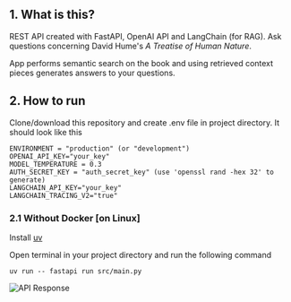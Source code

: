 ## 1. What is this?
REST API created with FastAPI, OpenAI API and LangChain (for RAG). Ask questions concerning David Hume's *A Treatise of Human Nature*.

App performs semantic search on the book and using retrieved context pieces generates answers to your questions.

## 2. How to run
Clone/download this repository and create .env file in project directory. It should look like this
```
ENVIRONMENT = "production" (or "development")
OPENAI_API_KEY="your_key"
MODEL_TEMPERATURE = 0.3
AUTH_SECRET_KEY = "auth_secret_key" (use 'openssl rand -hex 32' to generate)
LANGCHAIN_API_KEY="your_key"
LANGCHAIN_TRACING_V2="true"
```

### 2.1 Without Docker [on Linux]
Install [uv](https://docs.astral.sh/uv/getting-started/installation/)

Open terminal in your project directory and run the following command

```uv run -- fastapi run src/main.py```

![API Response](https://github.com/korpog/screens/blob/main/firstchain/hume.png)
